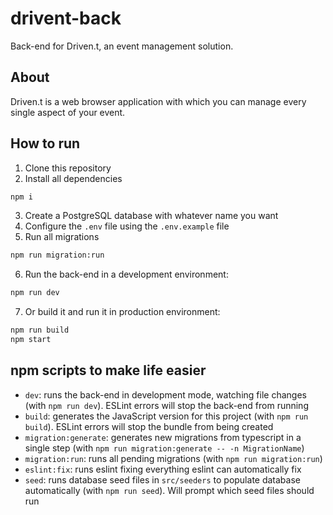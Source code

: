 # drivent-back

Back-end for Driven.t, an event management solution.

## About

Driven.t is a web browser application with which you can manage every single aspect of your event.

## How to run

1. Clone this repository
2. Install all dependencies

```bash
npm i
```

3. Create a PostgreSQL database with whatever name you want
4. Configure the `.env` file using the `.env.example` file
5. Run all migrations

```bash
npm run migration:run
```

6. Run the back-end in a development environment:

```bash
npm run dev
```

7. Or build it and run it in production environment:

```bash
npm run build
npm start
```

## npm scripts to make life easier

- `dev`: runs the back-end in development mode, watching file changes (with `npm run dev`). ESLint errors will stop the back-end from running
- `build`: generates the JavaScript version for this project (with `npm run build`). ESLint errors will stop the bundle from being created
- `migration:generate`: generates new migrations from typescript in a single step (with `npm run migration:generate -- -n MigrationName`)
- `migration:run`: runs all pending migrations (with `npm run migration:run`)
- `eslint:fix`: runs eslint fixing everything eslint can automatically fix
- `seed`: runs database seed files in `src/seeders` to populate database automatically (with `npm run seed`). Will prompt which seed files should run
